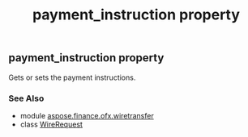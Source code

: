 ﻿---
title: payment_instruction property
second_title: Aspose.Finance for Python via .NET API References
description: 
type: docs
weight: 50
url: /python-net/aspose.finance.ofx.wiretransfer/wirerequest/payment_instruction/
is_root: false
---

## payment_instruction property


Gets or sets the payment instructions.

### See Also
* module [aspose.finance.ofx.wiretransfer](../../)
* class [WireRequest](/finance/python-net/aspose.finance.ofx.wiretransfer/wirerequest)
